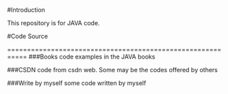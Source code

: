 ﻿

#Introduction


  This repository is for JAVA code.  

#Code Source
 
===========================================================
###Books
       code examples in the JAVA books  


###CSDN
       code from csdn web. Some may be the codes offered by others


###Write by myself
       some code written by myself
